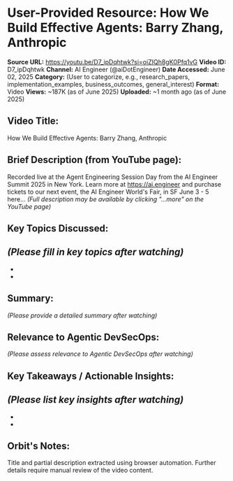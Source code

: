 # User-Provided Resource: How We Build Effective Agents: Barry Zhang, Anthropic

**Source URL:** https://youtu.be/D7_ipDqhtwk?si=oiZIQh8gK0Pfq1vG
**Video ID:** D7_ipDqhtwk
**Channel:** AI Engineer (@aiDotEngineer)
**Date Accessed:** June 02, 2025
**Category:** (User to categorize, e.g., research_papers, implementation_examples, business_outcomes, general_interest)
**Format:** Video
**Views:** ~187K (as of June 2025)
**Uploaded:** ~1 month ago (as of June 2025)

## Video Title:
How We Build Effective Agents: Barry Zhang, Anthropic

## Brief Description (from YouTube page):
Recorded live at the Agent Engineering Session Day from the AI Engineer Summit 2025 in New York. Learn more at https://ai.engineer and purchase tickets to our next event, the AI Engineer World's Fair, in SF June 3 - 5 here...
*(Full description may be available by clicking \"...more\" on the YouTube page)*

## Key Topics Discussed:
*(Please fill in key topics after watching)*
-   
-   
-   

## Summary:
*(Please provide a detailed summary after watching)*

## Relevance to Agentic DevSecOps:
*(Please assess relevance to Agentic DevSecOps after watching)*

## Key Takeaways / Actionable Insights:
*(Please list key insights after watching)*
-   
-   
-   

## Orbit's Notes:
Title and partial description extracted using browser automation. Further details require manual review of the video content.
